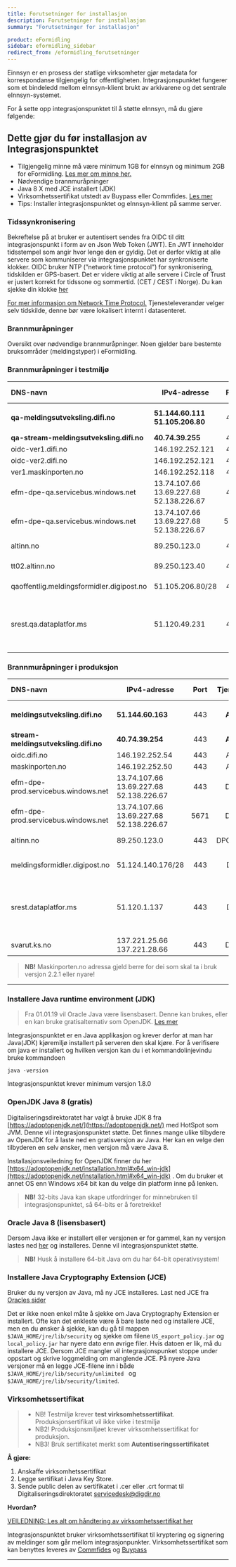 ```yaml
---
title: Forutsetninger for installasjon
description: Forutsetninger for installasjon
summary: "Forutsetninger for installasjon"

product: eFormidling
sidebar: eformidling_sidebar
redirect_from: /eformidling_forutsetninger
---
```


Einnsyn er en prosess der statlige virksomheter gjør metadata for korrespondanse tilgjengelig for offentligheten. Integrasjonspunktet fungerer som et bindeledd mellom eInnsyn-klient brukt av arkivarene og det sentrale eInnsyn-systemet.

For å sette opp integrasjonspunktet til å støtte eInnsyn, må du gjøre følgende: 


## Dette gjør du før installasjon av Integrasjonspunktet

+ Tilgjengelig minne må være minimum 1GB for eInnsyn og minimum 2GB for eFormidling. [Les mer om minne her.]({{site.baseurl}}/docs/eFormidling/Selvhjelp/eformidling_selfhelp#justere-tilgjengelig-minne)
+ Nødvendige brannmuråpninger
+ Java 8 X med JCE installert (JDK)
+ Virksomhetssertifikat utstedt av Buypass eller Commfides. [Les mer](http://difi.github.io/felleslosninger/eformidling_virksomhetssertifikat.html)
+ Tips: Installer integrasjonspunktet og eInnsyn-klient på samme server.

### Tidssynkronisering
Bekreftelse på at bruker er autentisert sendes fra OIDC til ditt integrasjonspunkt i form av en Json Web Token (JWT). En JWT inneholder tidsstempel som angir hvor lenge den er gyldig. Det er derfor viktig at alle servere som kommuniserer via integrasjonspunktet har synkroniserte klokker. OIDC bruker NTP (”network time protocol”) for synkronisering, tidskilden er GPS-basert. Det er videre viktig at alle servere i Circle of Trust er justert korrekt for tidssone og sommertid. (CET / CEST i Norge). Du kan sjekke din klokke [her](https://time.is/)

[For mer informasjon om Network Time Protocol.](https://no.wikipedia.org/wiki/Network_Time_Protocol)
Tjenesteleverandør velger selv tidskilde, denne bør være lokalisert internt i datasenteret.

### Brannmuråpninger
Oversikt over nødvendige brannmuråpninger. Noen gjelder bare bestemte bruksområder (meldingstyper) i eFormidling.


### Brannmuråpninger i testmiljø

| DNS-navn | IPv4-adresse | Port | Tjeneste | Beskrivelse | Inn-/utgående trafikk |
| :-------- |-------------| :-----:| :----:| :-----| :------|
| **qa-meldingsutveksling.difi.no** | **51.144.60.111** <br/> **51.105.206.80**	 | 443 | **Alle** | eFormidling, diverse tjenester, adresseoppslag m.m. | |
| **qa-stream-meldingsutveksling.difi.no** | **40.74.39.255**  | 443 | **Alle** | eFormidling, logging | |
| oidc-ver1.difi.no | 146.192.252.121	 | 443 | Alle |
| oidc-ver2.difi.no | 146.192.252.121	 | 443 | Alle |
| ver1.maskinporten.no | 146.192.252.118	 | 443 | Alle |
| efm-dpe-qa.servicebus.windows.net  | 13.74.107.66 <br/> 13.69.227.68 <br/> 52.138.226.67  | 443 | DPE | Azure Service Bus, HTTP/REST API |
| efm-dpe-qa.servicebus.windows.net  | 13.74.107.66 <br/> 13.69.227.68 <br/> 52.138.226.67  | 5671 | DPE | Azure Service Bus, AMQP med TLS |
| altinn.no | 89.250.123.0 | 443 | DPO | Altinn formidlingstjeneste |
| tt02.altinn.no | 89.250.123.40 | 443 | DPV | Altinn formidlingstjeneste |
| qaoffentlig.meldingsformidler.digipost.no  | 51.105.206.80/28  | 443  | DPI | Meldingsformidler for DPI-meldinger |
| srest.qa.dataplatfor.ms  | 51.120.49.231 | 443 | DPI | For ny transportinfrastruktur i Digital postkasse, rest-endepunkt aksesspunkt i hjørne 2 |

### Brannmuråpninger i produksjon

| DNS-navn | IPv4-adresse | Port | Tjeneste | Beskrivelse | Inn-/utgående trafikk |
| :-------- |-------------| :-----:| :----:| :-----| :------|
| **meldingsutveksling.difi.no** | **51.144.60.163** | 443 | **Alle** | eFormidling, diverse tjenester, adresseoppslag m.m. | |
| **stream-meldingsutveksling.difi.no** | **40.74.39.254**  | 443 | **Alle** | eFormidling, logging | |
| oidc.difi.no | 146.192.252.54	 | 443 | Alle |
| maskinporten.no | 146.192.252.50 | 443 | Alle |
| efm-dpe-prod.servicebus.windows.net	|  13.74.107.66 <br/> 13.69.227.68 <br/> 52.138.226.67 | 443 | DPE | Azure Service Bus, HTTP/REST API |
| efm-dpe-prod.servicebus.windows.net	|  13.74.107.66 <br/> 13.69.227.68 <br/> 52.138.226.67 | 5671 | DPE |  Azure Service Bus, AMQP med TLS |
| altinn.no | 89.250.123.0 | 443 | DPO/DPV | Altinn formidlingstjeneste|
| meldingsformidler.digipost.no | 51.124.140.176/28| 443  | DPI | Meldingsformidler for DPI-meldinger (16 adresser)|
| srest.dataplatfor.ms  | 51.120.1.137 | 443 | DPI | For ny transportinfrastruktur i Digital postkasse, rest-endepunkt aksesspunkt i hjørne 2|
| svarut.ks.no | 137.221.25.66 <br/> 137.221.28.66 | 443 | DPF | KS FIKS meldingformidler |

> **NB!** Maskinporten.no adressa gjeld berre for dei som skal ta i bruk versjon 2.2.1 eller nyare!

---

### Installere Java runtime environment (JDK)

> Fra 01.01.19 vil Oracle Java være lisensbasert. Denne kan brukes, eller en kan bruke gratisalternativ som OpenJDK. [Les mer](https://www.oracle.com/corporate/pressrelease/java-se-subscription-offering-062118.html)

Integrasjonspunktet er en Java applikasjon og krever derfor at man har Java(JDK) kjøremiljø installert på serveren den skal kjøre.
For å verifisere om java er installert og hvilken versjon kan du i et kommandolinjevindu bruke kommandoen

```
java -version
```

Integrasjonspunktet krever minimum versjon 1.8.0

### OpenJDK Java 8 (gratis)
Digitaliseringsdirektoratet har valgt å bruke JDK 8 fra [https://adoptopenjdk.net/](https://adoptopenjdk.net/) med HotSpot som JVM. Denne vil integrasjonspunktet støtte. Det finnes mange ulike tilbydere av OpenJDK for å laste ned en gratisversjon av Java. Her kan en velge den tilbyderen en selv ønsker, men versjon må være Java 8. 

Installasjonsveiledning for OpenJDK finner du her [https://adoptopenjdk.net/installation.html#x64_win-jdk](https://adoptopenjdk.net/installation.html#x64_win-jdk) . Om du bruker et annet OS enn Windows x64 bit kan du velge din platform inne på lenken.

> **NB!** 32-bits Java kan skape utfordringer for minnebruken til integrasjonspunktet, så 64-bits er å foretrekke!

### Oracle Java 8 (lisensbasert)
Dersom Java ikke er installert eller versjonen er for gammel, kan ny versjon lastes ned [her](http://www.oracle.com/technetwork/java/javase/downloads/jdk8-downloads-2133151.html) og installeres. Denne vil integrasjonspunktet støtte.

> **NB!** Husk å installere 64-bit Java om du har 64-bit operativsystem! 

### Installere Java Cryptography Extension (JCE)

Bruker du ny versjon av Java, må ny JCE installeres. Last ned JCE fra [Oracles sider](http://www.oracle.com/technetwork/java/javase/downloads/jce8-download-2133166.html)

Det er ikke noen enkel måte å sjekke om Java Cryptography Extension er installert. Ofte kan det enkleste være å bare laste ned og installere JCE, men en du ønsker å sjekke, kan du gå til mappen ```$JAVA_HOME/jre/lib/security``` og sjekke om filene ```US_export_policy.jar``` og ```local_policy.jar``` har nyere dato enn øvrige filer. Hvis datoen er lik, må du installere JCE.
Dersom JCE mangler vil integrasjonspunket stoppe under oppstart og skrive loggmelding om manglende JCE. På nyere Java versjoner må en legge JCE-filene inn i både ```$JAVA_HOME/jre/lib/security/unlimited ``` og ```$JAVA_HOME/jre/lib/security/limited```.

### Virksomhetssertifikat

> * NB! Testmiljø krever **test virksomhetssertifikat**. Produksjonsertifikat vil ikke virke i testmiljø
> * NB2! Produksjonsmiljøet krever virksomhetssertifikat for produksjon. 
> * NB3! Bruk sertifikatet merkt som **Autentiseringssertifikatet**

**Å gjøre:**
1. Anskaffe virksomhetssertifikat
2. Legge sertifikat i Java Key Store.
3. Sende public delen av sertifikatet i .cer eller .crt format til Digitaliseringsdirektoratet <a href="mailto:servicedesk@digdir.no">servicedesk@digdir.no</a>

**Hvordan?**

[VEILEDNING: Les alt om håndtering av virksomhetssertifikat her]({{site.baseurl}}/docs/eFormidling/installasjon/eformidling_virksert)

Integrasjonspunktet bruker virksomhetssertifikat til kryptering og signering av meldinger som går mellom integrasjonpunkter.
Virksomhetssertifikat som kan benyttes leveres av [Commfides](https://www.commfides.com/e-ID/Bestill-Commfides-Virksomhetssertifikat.html) og [Buypass](https://www.buypass.no/produkter/virksomhetssertifikat-esegl)

***
